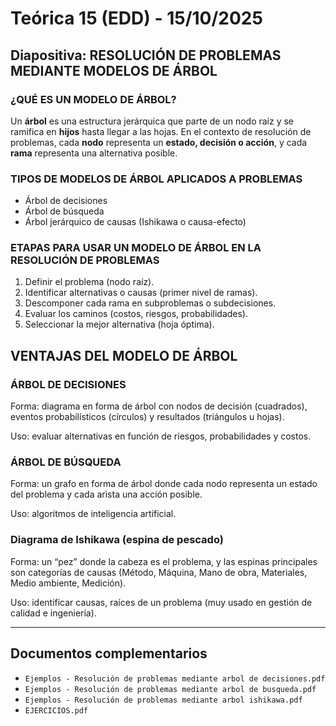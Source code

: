 # Teórica 15 (EDD) - 15/10/2025

## **Diapositiva: RESOLUCIÓN DE PROBLEMAS MEDIANTE MODELOS DE ÁRBOL**

### ¿QUÉ ES UN MODELO DE ÁRBOL?

Un **árbol** es una estructura jerárquica que parte de un nodo raíz y se ramifica en **hijos** hasta llegar a las hojas. En el contexto de
resolución de problemas, cada **nodo** representa un **estado, decisión o acción**, y cada **rama** representa una alternativa posible.

### TIPOS DE MODELOS DE ÁRBOL APLICADOS A PROBLEMAS

* Árbol de decisiones
* Árbol de búsqueda
* Árbol jerárquico de causas (Ishikawa o causa-efecto)

### ETAPAS PARA USAR UN MODELO DE ÁRBOL EN LA RESOLUCIÓN DE PROBLEMAS

1. Definir el problema (nodo raíz).
2. Identificar alternativas o causas (primer nivel de ramas).
3. Descomponer cada rama en subproblemas o subdecisiones.
4. Evaluar los caminos (costos, riesgos, probabilidades).
5. Seleccionar la mejor alternativa (hoja óptima).

## VENTAJAS DEL MODELO DE ÁRBOL

### ÁRBOL DE DECISIONES

Forma: diagrama en forma de árbol con nodos de decisión (cuadrados), eventos probabilísticos (círculos) y resultados (triángulos u hojas).

Uso: evaluar alternativas en función de riesgos, probabilidades y costos.

### ÁRBOL DE BÚSQUEDA

Forma: un grafo en forma de árbol donde cada nodo representa un estado del problema y cada arista una acción posible.

Uso: algoritmos de inteligencia artificial.

### Diagrama de Ishikawa (espina de pescado)

Forma: un “pez” donde la cabeza es el problema, y las espinas principales son categorías de causas (Método, Máquina, Mano de obra,
Materiales, Medio ambiente, Medición).

Uso: identificar causas, raíces de un problema (muy usado en gestión de calidad e ingeniería).

---

## Documentos complementarios

* `Ejemplos - Resolución de problemas mediante arbol de decisiones.pdf`
* `Ejemplos - Resolución de problemas mediante arbol de busqueda.pdf`
* `Ejemplos - Resolución de problemas mediante arbol ishikawa.pdf`
* `EJERCICIOS.pdf`
